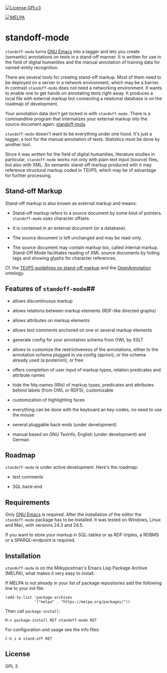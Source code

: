[![License GPLv3](https://img.shields.io/badge/license-GPL_3-green.svg)](http://www.gnu.org/licenses/gpl-3.0.txt)

[![MELPA](https://melpa.org/packages/standoff-mode-badge.svg)](https://melpa.org/#/standoff-mode)

# standoff-mode #

`standoff-mode` turns [GNU Emacs](http://www.gnu.org/software/emacs/)
into a tagger and lets you create (semantic) annotations on texts
in a stand-off manner. It is written for use in the field of digital
humanities and the manual annotation of training data for named-entity
recognition.

There are several tools for creating stand-off markup. Most of them
need to be deployed on a server in a network environment, which may be
a barrier. In contrast `standoff-mode` does not need a networking
environment. It wants to enable one to get hands on annotating texts
right away. It produces a local file with external markup but
connecting a relational database is on the roadmap of development.

Your annotation data don't get locked in with `standoff-mode`. There
is a commandline program that internalizes your external markup into
the source document again:
[standoff-tools](https://github.com/lueck/standoff-tools).

`standoff-mode` doesn't want to be everything under one hood. It's
just a tagger, a tool for the manual annotation of texts. Statistics
must be done by another tool.

Since it was written for the field of digital humanities, literature
studies in particular, `standoff-mode` works not only with plain text
input (source) files, but also with XML. So semantic stand-off markup
produced with it may reference structural markup coded in TEI/P5,
which may be of advantage for further processing.

## Stand-off Markup ##

Stand-off markup is also known as external markup and means:

- Stand-off markup refers to a source document by some kind of
  pointers. `standoff-mode` uses character offsets.

- It is contained in an external document (or a database).

- The source document is left unchanged and may be read-only.

- The source document may contain markup too, called internal
  markup. Stand-Off Mode facilitates reading of XML source documents
  by hiding tags and showing glyphs for character references.

Cf. the
[TEI/P5 guidelines on stand-off markup](http://www.tei-c.org/release/doc/tei-p5-doc/de/html/SA.html#SASO)
and the [OpenAnnotation](http://www.openannotation.org/spec/core/)
ontology.

## Features of `standoff-mode`##

- allows discontinuous markup

- allows relations between markup elements (RDF-like directed graphs)

- allows attributes on markup elements

- allows text comments anchored on one or several markup elements

- generate config for your annotation schema from OWL by XSLT

- allows to customize the restrictiveness of the annotations, either
  to the annotation schema plugged in via config (apriori), or the
  schema already used (a posteriori), or free

- offers completion of user input of markup types, relation predicates
  and attribute names

- hide the fdq-names (IRIs) of markup types, predicates and attributes
  behind labels (from OWL or RDFS), customizable

- customization of highlighting faces

- everything can be done with the keyboard an key-codes, no need to
  use the mouse

- several pluggable back-ends (under development)

- manual based on GNU Texinfo, English (under development) and German

## Roadmap ##

`standoff-mode` is under active development. Here's the roadmap:

- text comments

- SQL back-end

## Requirements ##

Only [GNU Emacs](http://www.gnu.org/software/emacs/#Obtaining) is
required. After the installation of the editor the `standoff-mode`
package has to be installed. It was tested on Windows, Linux and Mac,
with versions 24.3 and 24.5.

If you want to store your markup in SQL-tables or as RDF-triples, a
RDBMS or a SPARQL-endpoint is required.

## Installation ##

`standoff-mode` is on the Milkypostman's Emacs Lisp Package Archive
(MELPA), what makes it very easy to install.

If MELPA is not already in your list of package repositories add the
following line to your init file:

	(add-to-list 'package-archives
	             '("melpa" . "https://melpa.org/packages/"))

Then call `package-install`:

	M-x package-install RET standoff-mode RET

For configuration und usage see the info files:

	C-h i m stand-off RET

## License ##

GPL 3

<!--  LocalWords:  SQL RDF SPARQL OpenAnnotation roadmap TEI glyphs
 -->
<!--  LocalWords:  SASO config XSLT apriori posteriori fdq IRIs RDFS
 -->
<!--  LocalWords:  Texinfo RDBMS
 -->
